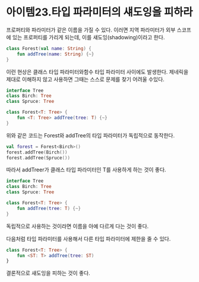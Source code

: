 # 아이템23.타입 파라미터의 섀도잉을 피하라

프로퍼티와 파라미터가 같은 이름을 가질 수 있다. 이러면 지역 파라미터가 외부 스코프에 있는 프로퍼티를 가리게 되는데, 이를 섀도잉(shadowing)이라고 한다.

```kotlin
class Forest(val name: String) {
	fun addTree(name: String) {~}
}
```

이런 현상은 클래스 타입 파라미터와함수 타입 파라미터 사이에도 발생한다. 제네릭을 제대로 이해하지 않고 사용하면 그때는 스스로 문제를 찾기 어려울 수있다.

```kotlin
interface Tree
class Birch: Tree
class Spruce: Tree

class Forest<T: Tree> {
	fun <T: Tree> addTree(tree: T) {~}
}
```

위와 같은 코드는 Forest와 addTree의 타입 파라미터가 독립적으로 동작한다.

```kotlin
val forest = Forest<Birch>()
forest.addTree(Birch())
forest.addTree(Spruce())
```

따라서 addTreer가 클래스 타입 파라미터인 T를 사용하게 하는 것이 좋다.

```kotlin
interface Tree
class Birch: Tree
class Spruce: Tree

class Forest<T: Tree> {
	fun addTree(tree: T) {~}
}
```

독립적으로 사용하는 것이라면 이름을 아예 다르게 다는 것이 좋다. 

다음처럼 타입 파라미터를 사용해서 다른 타입 파라미터에 제한을 줄 수 있다.

```kotlin
class Forest<T: Tree> {
	fun <ST: T> addTree(tree: ST)
}
```

결론적으로 섀도잉을 피하는 것이 좋다.
